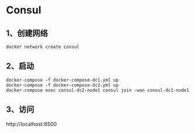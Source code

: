 # Consul
## 1、创建网络
``` SHELL
docker network create consul
```
## 2、启动
``` SHELL
docker-compose -f docker-compose-dc1.yml up
docker-compose -f docker-compose-dc2.yml up
docker-compose exec consul-dc2-node1 consul join -wan consul-dc1-node1
```

## 3、访问
http://localhost:8500
